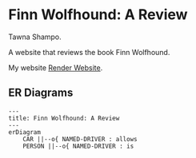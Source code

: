 # Finn Wolfhound: A Review
Tawna Shampo.

A website that reviews the book Finn Wolfhound.

My website [Render Website](https://finn-wolfhound-a-review.onrender.com).

## ER Diagrams
```mermaid
---
title: Finn Wolfhound: A Review
---
erDiagram
    CAR ||--o{ NAMED-DRIVER : allows
    PERSON ||--o{ NAMED-DRIVER : is
```
